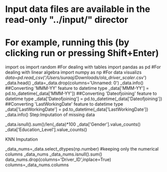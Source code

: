 # Input data files are available in the read-only "../input/" director
# For example, running this (by clicking run or pressing Shift+Enter)
import os
import random
#For dealing with tables
import pandas as pd
#For dealing with linear algebra
import numpy as np
#For data visualizs
_data=pd.read_csv('/Users/suraaj/Downloads/ola_driver_scaler_.csv')
_data.head()
_data=_data.drop(columns='Unnamed: 0')
_data.info()
##Converting 'MMM-YY' feature to datetime type
_data['MMM-YY'] = pd.to_datetime(_data['MMM-YY'])
##Converting 'Dateofjoining' feature to datetime type
_data['Dateofjoining'] = pd.to_datetime(_data['Dateofjoining'])
##Converting 'LastWorkingDate' feature to datetime type
_data['LastWorkingDate'] = pd.to_datetime(_data['LastWorkingDate'])
_data.info()
Step:Imputation of missing data


_data.isnull().sum()/len(_data)*100
_data['Gender'].value_counts()
_data['Education_Level'].value_counts()



KNN Imputation

_data_nums=_data.select_dtypes(np.number)
#keeping only the numerical columns
_data_nums
_data_nums.isnull().sum()
data_nums.drop(columns='Driver_ID',inplace=True)
columns=_data_nums.columns


